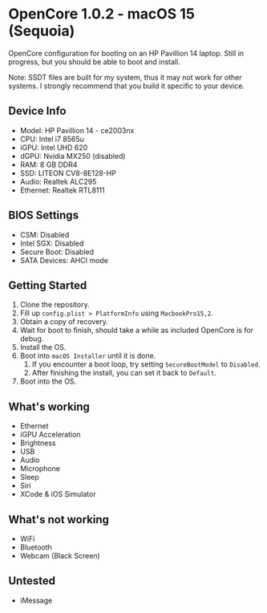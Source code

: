 # OpenCore 1.0.2 - macOS 15 (Sequoia)

OpenCore configuration for booting on an HP Pavillion 14 laptop.
Still in progress, but you should be able to boot and install.

Note: SSDT files are built for my system, thus it may not work for other systems. I strongly recommend that you build it specific to your device.

## Device Info

- Model: HP Pavillion 14 - ce2003nx
- CPU: Intel i7 8565u
- iGPU: Intel UHD 620
- dGPU: Nvidia MX250 (disabled)
- RAM: 8 GB DDR4
- SSD: LITEON CV8-8E128-HP
- Audio: Realtek ALC295
- Ethernet: Realtek RTL8111

## BIOS Settings

- CSM: Disabled
- Intel SGX: Disabled
- Secure Boot: Disabled
- SATA Devices: AHCI mode

## Getting Started

1. Clone the repository.
1. Fill up `config.plist > PlatformInfo` using `MacbookPro15,2`.
1. Obtain a copy of recovery.
1. Wait for boot to finish, should take a while as included OpenCore is for debug.
1. Install the OS.
1. Boot into `macOS Installer` until it is done.
   1. If you encounter a boot loop, try setting `SecureBootModel` to `Disabled`.
   2. After finishing the install, you can set it back to `Default`.
1. Boot into the OS.

## What's working

- Ethernet
- iGPU Acceleration
- Brightness
- USB
- Audio
- Microphone
- Sleep
- Siri
- XCode & iOS Simulator

## What's not working

- WiFi
- Bluetooth
- Webcam (Black Screen)

## Untested

- iMessage

